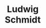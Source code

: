 ---
layout: page
title: <b>Ludwig</b> <br> Schmidt
description: MIT, LAION
img: assets/img/ludwig.jpg
redirect: https://people.csail.mit.edu/ludwigs/
importance: 6
category: speaker
---